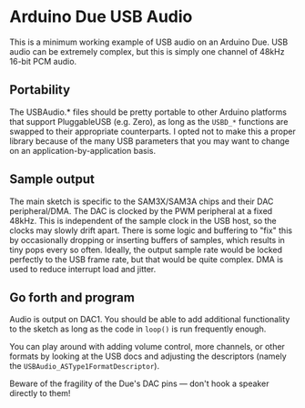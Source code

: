 # Arduino Due USB Audio

This is a minimum working example of USB audio on an Arduino Due. USB audio can be extremely complex, but this is simply one channel of 48kHz 16-bit PCM audio.

## Portability
The USBAudio.* files should be pretty portable to other Arduino platforms that support PluggableUSB (e.g. Zero), as long as the `USBD_*` functions are swapped to their appropriate counterparts. I opted not to make this a proper library because of the many USB parameters that you may want to change on an application-by-application basis.

## Sample output
The main sketch is specific to the SAM3X/SAM3A chips and their DAC peripheral/DMA. The DAC is clocked by the PWM peripheral at a fixed 48kHz. This is independent of the sample clock in the USB host, so the clocks may slowly drift apart. There is some logic and buffering to "fix" this by occasionally dropping or inserting buffers of samples, which results in tiny pops every so often. Ideally, the output sample rate would be locked perfectly to the USB frame rate, but that would be quite complex. DMA is used to reduce interrupt load and jitter.

## Go forth and program
Audio is output on DAC1. You should be able to add additional functionality to the sketch as long as the code in `loop()` is run frequently enough.

You can play around with adding volume control, more channels, or other formats by looking at the USB docs and adjusting the descriptors (namely the `USBAudio_ASType1FormatDescriptor`).

Beware of the fragility of the Due's DAC pins — don't hook a speaker directly to them!
